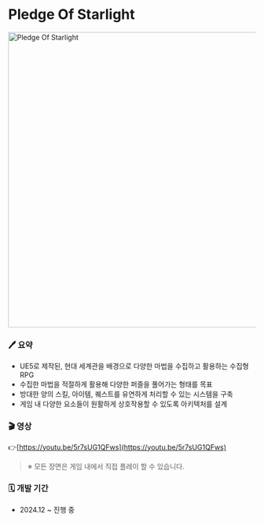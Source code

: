 # Pledge Of Starlight

<img src= "https://github.com/user-attachments/assets/f7d5808b-3d91-420d-8d23-6cce28f1ff9d" alt="Pledge Of Starlight" width="600"/>


### 🖊️ 요약

- UE5로 제작된, 현대 세계관을 배경으로 다양한 마법을 수집하고 활용하는 수집형 RPG
- 수집한 마법을 적절하게 활용해 다양한 퍼즐을 풀어가는 형태를 목표
- 방대한 양의 스킬, 아이템, 퀘스트를 유연하게 처리할 수 있는 시스템을 구축
- 게임 내 다양한 요소들이 원활하게 상호작용할 수 있도록 아키텍처를 설계



### 🎬 영상

👉[https://youtu.be/5r7sUG1QFws](https://youtu.be/5r7sUG1QFws)


> ※ 모든 장면은 게임 내에서 직접 플레이 할 수 있습니다.
 
### 🗓️ 개발 기간

- 2024.12 ~ 진행 중







